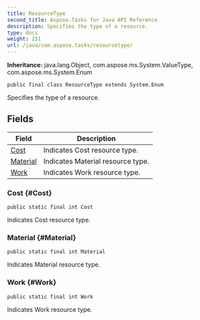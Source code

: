 ```yaml
---
title: ResourceType
second_title: Aspose.Tasks for Java API Reference
description: Specifies the type of a resource.
type: docs
weight: 251
url: /java/com.aspose.tasks/resourcetype/
---
```


**Inheritance:**
java.lang.Object, com.aspose.ms.System.ValueType, com.aspose.ms.System.Enum
```
public final class ResourceType extends System.Enum
```

Specifies the type of a resource.
## Fields

| Field | Description |
| --- | --- |
| [Cost](#Cost) | Indicates Cost resource type. |
| [Material](#Material) | Indicates Material resource type. |
| [Work](#Work) | Indicates Work resource type. |
### Cost {#Cost}
```
public static final int Cost
```


Indicates Cost resource type.

### Material {#Material}
```
public static final int Material
```


Indicates Material resource type.

### Work {#Work}
```
public static final int Work
```


Indicates Work resource type.

